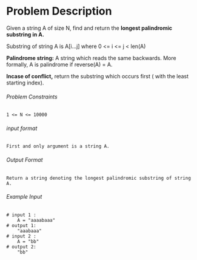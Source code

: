 # Problem Description

Given a string A of size N, find and return the **longest palindromic substring in A.**

Substring of string A is A[i...j] where 0 <= i <= j < len(A)

**Palindrome string:**
A string which reads the same backwards. More formally, A is palindrome if reverse(A) = A.

**Incase of conflict,** return the substring which occurs first ( with the least starting index).

###### Problem Constraints

```
1 <= N <= 10000
```

###### input format

``` 
First and only argument is a string A.
```

###### Output Format

```
Return a string denoting the longest palindromic substring of string A.

```

###### Example Input

```
# input 1 : 
    A = "aaaabaaa"
# output 1: 
    "aaabaaa"
# input 2 : 
    A = "bb"
# output 2: 
    "bb"
```
